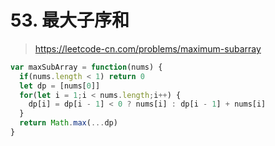 # 53. 最大子序和

> https://leetcode-cn.com/problems/maximum-subarray

```js
var maxSubArray = function(nums) {
  if(nums.length < 1) return 0
  let dp = [nums[0]]
  for(let i = 1;i < nums.length;i++) {
    dp[i] = dp[i - 1] < 0 ? nums[i] : dp[i - 1] + nums[i]
  }
  return Math.max(...dp)
}
```